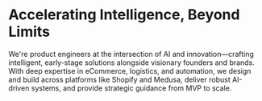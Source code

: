 # Accelerating Intelligence, Beyond Limits

We're product engineers at the intersection of AI and innovation—crafting intelligent, early-stage solutions alongside visionary founders and brands.
With deep expertise in eCommerce, logistics, and automation, we design and build across platforms like Shopify and Medusa, deliver robust AI-driven systems, and provide strategic guidance from MVP to scale.

